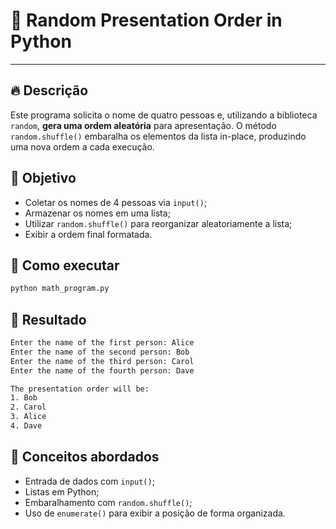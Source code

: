 # 🔀 Random Presentation Order in Python

---

## 🔥 Descrição

Este programa solicita o nome de quatro pessoas e, utilizando a biblioteca `random`, **gera uma ordem aleatória** para apresentação. O método `random.shuffle()` embaralha os elementos da lista in-place, produzindo uma nova ordem a cada execução.

## 📌 Objetivo

- Coletar os nomes de 4 pessoas via `input()`;
- Armazenar os nomes em uma lista;
- Utilizar `random.shuffle()` para reorganizar aleatoriamente a lista;
- Exibir a ordem final formatada.

## 🧪 Como executar

```bash
python math_program.py
```

## 🚀 Resultado

```bash
Enter the name of the first person: Alice
Enter the name of the second person: Bob
Enter the name of the third person: Carol
Enter the name of the fourth person: Dave

The presentation order will be:
1. Bob
2. Carol
3. Alice
4. Dave
```

## 📘 Conceitos abordados
- Entrada de dados com `input()`;
- Listas em Python;
- Embaralhamento com `random.shuffle()`;
- Uso de `enumerate()` para exibir a posição de forma organizada.